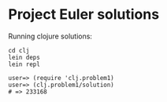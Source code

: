 Project Euler solutions
=====

Running clojure solutions:

    cd clj
    lein deps
    lein repl

    user=> (require 'clj.problem1)
    user=> (clj.problem1/solution)
    # => 233168
